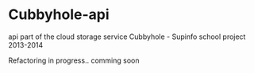 Cubbyhole-api
=============

api part of the cloud storage service Cubbyhole - Supinfo school project 2013-2014

Refactoring in progress.. comming soon
